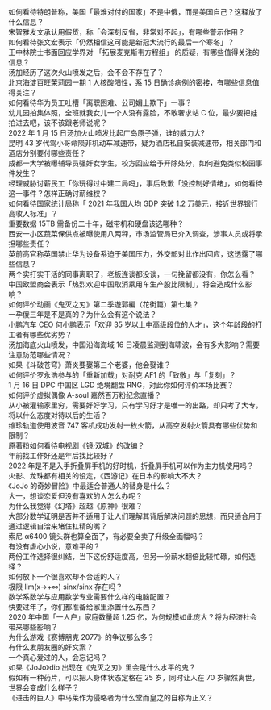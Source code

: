 如何看待特朗普称，美国「最难对付的国家」不是中俄，而是美国自己？这释放了什么信息？  
宋智雅发文承认用假货，称「会深刻反省，非常对不起」，有哪些警示作用？  
如何看待张文宏表示「仍然相信这可能是新冠大流行的最后一个寒冬」？  
王中林院士书面回应学界对 「拓展麦克斯韦方程组」 的质疑，有哪些值得关注的信息？  
汤加经历了这次火山喷发之后，会不会不存在了？  
北京海淀百旺茉莉园一期 1 人核酸阳性，系 15 日确诊病例的密接，有哪些信息值得关注？  
如何看待华为员工吐槽「离职困难、公司媚上欺下」一事？  
幼儿园拍集体照，全班就我女儿一个人没有露脸，不敢奢求站 C 位，最少要把娃拍进去吧，该不该跟老师说呢？  
2022 年 1 月 15 日汤加火山喷发比起广岛原子弹，谁的威力大?  
昆明 43 岁代驾小哥命陨非机动车减速带，疑为酒店私自安装减速带，相关部门和酒店分别要付哪些责任？  
成都一大学被曝辅导员强奸女学生，校方回应给予开除处分，如何避免类似校园事件发生？  
经理威胁讨薪民工「你玩得过中建二局吗」，事后致歉「没控制好情绪」，如何看待这一事件？怎样正确讨薪维权？  
如何看待国家统计局称「 2021 年我国人均 GDP 突破 1.2 万美元，接近世界银行高收入标准」？  
重要数据 15TB 需备份二十年，磁带机和硬盘该选哪种？  
西安一小区蔬菜保供点被曝使用八两秤，市场监管局已介入调查，涉事人员或将承担哪些责任？  
英前高官称英国禁止华为设备系迫于美国压力，外交部对此作出回应，这透露了哪些信息？  
两个实打实干活的同事离职了，老板连谈都没谈，一句挽留都没有，你怎么看？  
中国欧盟商会表示「热烈欢迎中国取消乘用车生产股比限制」，将会造成什么影响？  
如何评价动画《鬼灭之刃》第二季遊郭編（花街篇）第七集？  
一孕傻三年是不是真的？为什么会有这个说法？  
小鹏汽车 CEO 何小鹏表示「欢迎 35 岁以上中高级段位的人才」，这个年龄段的打工者有哪些优劣势？  
汤加海底火山喷发，中国沿海海域 16 日凌晨监测到海啸波，会有多大影响？需要注意防范哪些情况？  
如果《斗破苍穹》萧炎要娶第三个老婆，他会娶谁？  
如何评价罗永浩参与的「重新加载」对耐克 AF1 的「致敬」与「复刻」？  
1 月 16 日 DPC 中国区 LGD 绝境翻盘 RNG，对此你如何评价本场比赛？  
如何评价虚拟偶像 A-soul 嘉然百万粉纪念直播？  
从小被灌输家里穷，需要好好学习，只有学习好才是唯一的出路，却只考了大专，将以什么态度对待以后的生活？  
维珍轨道使用波音 747 客机成功发射一枚火箭，从高空发射火箭具有哪些优势和限制？  
原著粉如何看待电视剧《镜·双城》的改编？  
年前找工作好还是年后找比较好？  
2022 年是不是入手折叠屏手机的好时机，折叠屏手机可以作为主力机使用吗？  
火影、龙珠都有相关的设定，《西游记》在日本的影响大不大？  
《JoJo 的奇妙冒险》中最适合普通人的替身是什么？  
大一，想谈恋爱但没有喜欢的人怎么办呢？  
为什么我觉得《幻塔》超越《原神》很难？  
大部分数学证明是否并不适用于让人们理解其背后解决问题的思想，而只适合用于通过逻辑自洽来堵住杠精的嘴？  
索尼 α6400 镜头群也算全面了，有必要全卖了升级全画幅吗？  
有没有虐心小说，意难平的？  
两份工作选择很纠结，当下这份舒适度高，但另一份薪水翻倍比较忙碌，如何选择？  
如何放下一个很喜欢却不合适的人？  
极限 lim(x→+∞) sinx/sinx 存在吗？  
数学系数学与应用数学专业需要什么样的电脑配置？  
快要过年了，你们都准备给家里添置什么东西？  
2020 年中国「一人户」家庭数量超 1.25 亿，为何规模如此庞大？将为经济社会带来哪些影响？  
为什么游戏《赛博朋克 2077》的争议那么多？  
有什么发朋友圈的好文案？  
一个真心爱过的人，会忘记吗？  
如果《JoJo》dio 出现在《鬼灭之刃》里会是什么水平的鬼？  
假如有一种药片，可以把人身体状态定格在 25 岁，同时让人在 70 岁骤然离世，世界会变成什么样子？  
《进击的巨人》中马莱作为侵略者为什么堂而皇之的自称为正义？  
